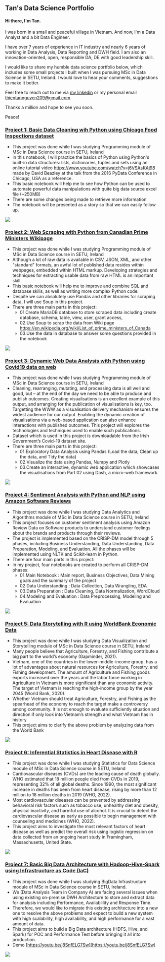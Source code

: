 ## Tan's Data Science Portfolio
#### Hi there, I'm Tan.
I was born in a small and peaceful village in Vietnam. And now, I'm a Data Analyst and a bit Data Engineer. 

I have over 7 years of experience in IT industry and nearly 6 years of working in Data Analysis, Data Reporting and DWH field. I am also an innovation-oriented, open, responsible DA, DE with good leadership skill.

I would like to share my humble data science portfolio below, which includes some small projects I built when I was pursuing MSc in Data Science in SETU, Ireland. I would love to hear your comments, suggestions to make it better. 

Feel free to reach out to me via [my linkedin](linkedin.com/in/tan-thien-nguyen-0591a9b4) or my personal email thientannguyen209@gmail.com.

Thanks a million and hope to see you soon. 

Peace!

### [Project 1: Basic Data Cleaning wih Python using Chicago Food Inspections dataset](https://github.com/TanThienNguyenVN/Project1_Python_DataCleaning_ChicagoFoodInspections)
- This project was done while I was studying Programming module of MSc in Data Science course in SETU, Ireland
- In this notebook, I will practice the basics of Python using Python's built-in data structures: lists, dictionaries, tuples and sets using an online tutorial video https://www.youtube.com/watch?v=j6VSAsKAj98 made by David Beazley at the talk from the 2016 PyData Conference in Chicago, USA as a reference.
- This basic notebook will help me to see how Python can be used to automate powerful data manipulations with quite big data source excel file (~250MB)
- There are some changes being made to retrieve more information
- The notebook will be presented as a story so that we can easily follow up.

![](/images/Project1.PNG)

### [Project 2: Web Scraping with Python from Canadian Prime Ministers Wikipage](https://github.com/TanThienNguyenVN/Project2_Python_WebScraping_CanadianPrimeMinisters)
- This project was done while I was studying Programming module of MSc in Data Science course in SETU, Ireland
- Although a lot of raw data is available in CSV, JSON, XML, and other "standard" formats, an awful lot of published data resides within webpages, embedded within HTML markup. Developing strategies and techniques for extracting usable data from raw HTML is an important skill.
- This basic notebook will help me to improve and combine SQL and database skills, as well as writing more complex Python code.
- Despite we can absolutely use Pandas and other libraries for scraping data, I will use Soup in this project.
- There are three main parts in this project:
  - 01.Create MariaDB database to store scraped data including create database, schema, table, view, user, grant access,
  - 02.Use Soup to scrap the data from Wiki page https://en.wikipedia.org/wiki/List_of_prime_ministers_of_Canada
  - 03.Use the data in database to answer some questions provided in the notebook

![](/images/Project2.PNG)

### [Project 3: Dynamic Web Data Analysis with Python using Covid19 data on web](https://github.com/TanThienNguyenVN/Project3_Python_DynamicWebDataAnalysis_Covid19)
- This project was done while I was studying Programming module of MSc in Data Science course in SETU, Ireland
- Cleaning, rearranging, mutating, and processing data is all well and good, but – at the end of the day we need to be able to produce and publish outcomes. Creating visualisations is an excellent example of this output, and arranging for the publication of visualisations is key, too. Targetting the WWW as a visualisation delivery mechanism ensures the widest audience for our output. Enabling the dynamic creation of visualisations via a web-based application can also enhance interactions with published outcomes. This project will explores the technologies and techniques used to enable such publications.
- Dataset which is used in this project is downloadable from the Irish Government’s Covid-19 dataset site.
- There are three main parts in this project: 
   - 01.Exploratory Data Analysis using Pandas (Load the data, Clean up the data, and Tidy the data)
   - 02.Visualize the data using Pandas, Numpy and Plotly
   - 03.Create an interactive, dynamic web application which showcases the visualisations from Part 02 using Dash, a micro-web framework.

![](/images/Project3.PNG)

### [Project 4: Sentiment Analysis with Python and NLP using Amazon Software Reviews](https://github.com/TanThienNguyenVN/Project4_PythonNLP_SentimentAnalysis_AmazonSoftwareReviews)
- This project was done while I was studying Data Analytics and Algorithms module of MSc in Data Science course in SETU, Ireland
- This project focuses on customer sentiment analysis using Amazon Review Data on Software products to understand customer feelings about the brands and products through their reviews.
- The project is implemented based on the CRISP-DM model through 5 phases, including Business Understanding, Data Understanding, Data Preparation, Modeling, and Evaluation. All the phases will be implemented using NLTK and Scikit-learn in Python.
- There are four main parts in this project:
- In my project, four notebooks are created to perform all CRISP-DM phases:
   - 01.Main Notebook : Main report, Business Objectives, Data Mining goals and the summary of the project
   - 02.Data Understanding : Data Collection, Data Wrangling, EDA
   - 03.Data Preparation : Data Cleaning, Data Normalization, WordCloud
   - 04.Modeling and Evaluation : Data Preprocessing, Modeling and Evaluation

![](/images/Project4.PNG)

### [Project 5: Data Storytelling with R using WorldBank Economic Data](https://github.com/TanThienNguyenVN/Project5_R_DataAnalysis_WorldEconomicSector)
- This project was done while I was studying Data Visualization and Storytelling module of MSc in Data Science course in SETU, Ireland
- Many people believe that Agriculture, Forestry, and Fishing contribute a big part to the world’s economy (Gapminder, 2021).
- Vietnam, one of the countries in the lower-middle-income group, has a lot of advantages about natural resources for Agriculture, Forestry, and Fishing development. The amount of Agriculture and Fishing goods exports increased over the years and the labor force working in Agriculture in Vietnam is more significant than any economic activity. The target of Vietnam is reaching the high-income group by the year 2045 (World Bank, 2020).
- Whether Vietnam should treat Agriculture, Forestry, and Fishing as the spearhead of the economy to reach the target make a controversy among community. It is not enough to evaluate sufficiently situation and direction if only look into Vietnam’s strength and what Vietnam has in history.
- This project aims to clarify the above problem by analyzing data from the World Bank

![](/images/Project5.gif)

### [Project 6: Inferential Statistics in Heart Disease with R](https://github.com/TanThienNguyenVN/Project6_R_StatisticalAnalysis_HeartDisease)
- This project was done while I was studying Statistics for Data Science module of MSc in Data Science course in SETU, Ireland
- Cardiovascular diseases (CVDs) are the leading cause of death globally. WHO estimated that 18 million people died from CVDs in 2019, representing 32% of all global deaths. Since 1990, the most significant increase in deaths has been from heart disease, rising by more than 12 million to 18 million deaths in 2019 (WHO, 2022).
- Most cardiovascular diseases can be prevented by addressing behavioral risk factors such as tobacco use, unhealthy diet and obesity, physical inactivity, and harmful use of alcohol. It is crucial to detect the cardiovascular disease as early as possible to begin management with counseling and medicines (WHO, 2022).
- This project aims to investigate the most relevant factors of heart disease as well as predict the overall risk using logistic regression on data collected from an ongoing heart study in Framingham, Massachusetts, United State.

![](/images/Project6.PNG)

### [Project 7: Basic Big Data Architecture with Hadoop-Hive-Spark using Infrastructure as Code (IaC)](https://github.com/TanThienNguyenVN/Project7_Hadoop_Hive_Spark_InfrastructureAsCode)
- This project was done while I was studying BigData Infrastructure module of MSc in Data Science course in SETU, Ireland.
- We (Data Analysis Team in Company A) are facing several issues when using existing on-premise DWH Architecture to store and extract data for analysis including Performance, Availablility and Response Time. 
- Therefore, we would like to migrate this existing architecture into a new one to resolve the above problems and expect to build a new system with high scalability, high availability, and high performance for a vast amount of data.
- This project aims to build a Big Data architecture (HDFS, Hive, and Spark) for POC and Performance Test before bringing it all into production.
- Demo [https://youtu.be/j8SnfELG7Sw](https://youtu.be/j8SnfELG7Sw)

![](/images/Project7.PNG)
